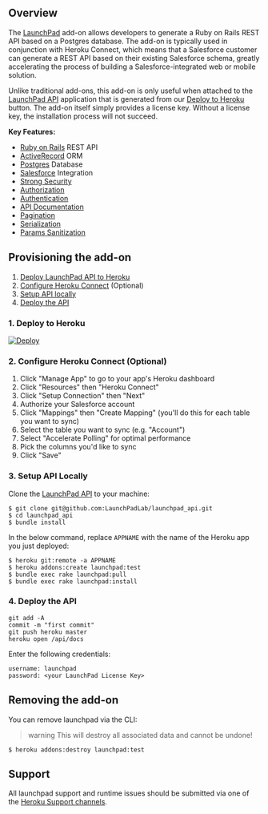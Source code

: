 ## Overview
The [LaunchPad](https://elements.heroku.com/addons/launchpad) add-on allows developers to generate a Ruby on Rails REST API based on a Postgres database. The add-on is typically used in conjunction with Heroku Connect, which means that a Salesforce customer can generate a REST API based on their existing Salesforce schema, greatly accelerating the process of building a Salesforce-integrated web or mobile solution.

Unlike traditional add-ons, this add-on is only useful when attached to the [LaunchPad API](github.com/launchpadlab/launchpad_api) application that is generated from our [Deploy to Heroku](#1-deploy-to-heroku) button. The add-on itself simply provides a license key. Without a license key, the installation process will not succeed.

**Key Features:**
- [Ruby on Rails](https://rubyonrails.org/) REST API
- [ActiveRecord](https://guides.rubyonrails.org/active_record_basics.html) ORM
- [Postgres](https://www.postgresql.org/) Database
- [Salesforce](https://salesforce.com) Integration
- [Strong Security](https://guides.rubyonrails.org/security.html)
- [Authorization](https://github.com/CanCanCommunity/cancancan)
- [Authentication](https://tools.ietf.org/html/rfc7617)
- [API Documentation](https://github.com/zipmark/rspec_api_documentation)
- [Pagination](https://github.com/davidcelis/api-pagination)
- [Serialization](https://github.com/rails-api/active_model_serializers)
- [Params Sanitization](https://github.com/launchpadlab/decanter)

## Provisioning the add-on
1. [Deploy LaunchPad API to Heroku](#1-deploy-to-heroku)
2. [Configure Heroku Connect](#2-configure-heroku-connect-optional) (Optional)
3. [Setup API locally](#3-setup-api-locally)
4. [Deploy the API](#4-deploy-the-api)

### 1. Deploy to Heroku
<a href="https://heroku.com/deploy?template=https://github.com/launchpadlab/launchpad_api" target="_blank">
  <img src="https://www.herokucdn.com/deploy/button.svg" alt="Deploy">
</a>

### 2. Configure Heroku Connect (Optional)
1. Click "Manage App" to go to your app's Heroku dashboard
2. Click "Resources" then "Heroku Connect"
3. Click "Setup Connection" then "Next"
4. Authorize your Salesforce account
5. Click "Mappings" then "Create Mapping" (you'll do this for each table you want to sync)
6. Select the table you want to sync (e.g. "Account")
7. Select "Accelerate Polling" for optimal performance
8. Pick the columns you'd like to sync
9. Click "Save"

### 3. Setup API Locally
Clone the [LaunchPad API](https://github.com/launchpadlab/launchpad_api) to your machine:

```term
$ git clone git@github.com:LaunchPadLab/launchpad_api.git
$ cd launchpad_api
$ bundle install
```

In the below command, replace `APPNAME` with the name of the Heroku app you just deployed:

```term
$ heroku git:remote -a APPNAME
$ heroku addons:create launchpad:test
$ bundle exec rake launchpad:pull
$ bundle exec rake launchpad:install
```

### 4. Deploy the API

```term
git add -A
commit -m "first commit"
git push heroku master
heroku open /api/docs
```

Enter the following credentials:

```
username: launchpad
password: <your LaunchPad License Key>
```

## Removing the add-on

You can remove launchpad via the CLI:

> warning
> This will destroy all associated data and cannot be undone!

```term
$ heroku addons:destroy launchpad:test
```

## Support

All launchpad support and runtime issues should be submitted via one of the [Heroku Support channels](support-channels).